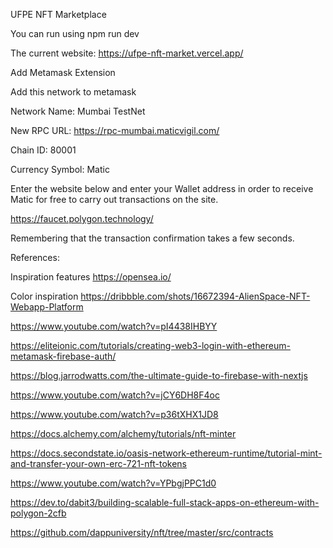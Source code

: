 UFPE NFT Marketplace

You can run using npm run dev

The current website:
https://ufpe-nft-market.vercel.app/

Add Metamask Extension

Add this network to metamask

Network Name: Mumbai TestNet

New RPC URL: https://rpc-mumbai.maticvigil.com/

Chain ID: 80001

Currency Symbol: Matic

Enter the website  below and enter your Wallet address in order to receive Matic for free to carry out transactions on the site.

https://faucet.polygon.technology/

Remembering that the transaction confirmation takes a few seconds.

References:

Inspiration features https://opensea.io/

Color inspiration https://dribbble.com/shots/16672394-AlienSpace-NFT-Webapp-Platform

https://www.youtube.com/watch?v=pI4438IHBYY

https://eliteionic.com/tutorials/creating-web3-login-with-ethereum-metamask-firebase-auth/

https://blog.jarrodwatts.com/the-ultimate-guide-to-firebase-with-nextjs

https://www.youtube.com/watch?v=jCY6DH8F4oc

https://www.youtube.com/watch?v=p36tXHX1JD8

https://docs.alchemy.com/alchemy/tutorials/nft-minter

https://docs.secondstate.io/oasis-network-ethereum-runtime/tutorial-mint-and-transfer-your-own-erc-721-nft-tokens

https://www.youtube.com/watch?v=YPbgjPPC1d0

https://dev.to/dabit3/building-scalable-full-stack-apps-on-ethereum-with-polygon-2cfb

https://github.com/dappuniversity/nft/tree/master/src/contracts
